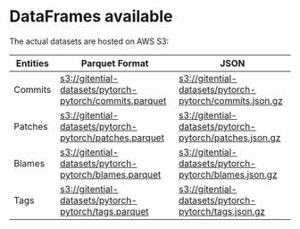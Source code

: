 # DataFrames available

The actual datasets are hosted on AWS S3:

Entities|Parquet Format|JSON
---|---|---
Commits|[s3://gitential-datasets/pytorch-pytorch/commits.parquet](https://s3.amazonaws.com/gitential-datasets/pytorch-pytorch/commits.parquet)|[s3://gitential-datasets/pytorch-pytorch/commits.json.gz](https://s3.amazonaws.com/gitential-datasets/pytorch-pytorch/commits.json.gz)
Patches|[s3://gitential-datasets/pytorch-pytorch/patches.parquet](https://s3.amazonaws.com/gitential-datasets/pytorch-pytorch/patches.parquet)|[s3://gitential-datasets/pytorch-pytorch/patches.json.gz](https://s3.amazonaws.com/gitential-datasets/pytorch-pytorch/patches.json.gz)
Blames|[s3://gitential-datasets/pytorch-pytorch/blames.parquet](https://s3.amazonaws.com/gitential-datasets/pytorch-pytorch/blames.parquet)|[s3://gitential-datasets/pytorch-pytorch/blames.json.gz](https://s3.amazonaws.com/gitential-datasets/pytorch-pytorch/blames.json.gz)
Tags|[s3://gitential-datasets/pytorch-pytorch/tags.parquet](https://s3.amazonaws.com/gitential-datasets/pytorch-pytorch/tags.parquet)|[s3://gitential-datasets/pytorch-pytorch/tags.json.gz](https://s3.amazonaws.com/gitential-datasets/pytorch-pytorch/tags.json.gz)

